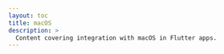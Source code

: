 ```yaml
---
layout: toc
title: macOS
description: >
  Content covering integration with macOS in Flutter apps.
---
```


